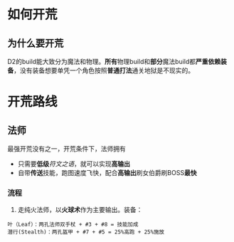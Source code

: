 # 如何开荒
## 为什么要开荒  
D2的build能大致分为魔法和物理。**所有**物理build和**部分**魔法build都**严重依赖装备**，没有装备想要单凭一个角色按照**普通打法**通关地狱是不现实的。

# 开荒路线
## 法师
最强开荒没有之一，开荒条件下，法师拥有
- 只需要**低级***符文之语*，就可以实现**高输出**
- 自带**传送**技能，跑图速度飞快，配合**高输出**刷女伯爵刷BOSS**最快**  
### 流程
1. 走纯火法师，以**火球术**作为主要输出。装备：
```
叶（Leaf）：两孔法师双手杖 + #3 + #8 = 技能加成
潜行(Stealth)：两孔盔甲 + #7 + #5 = 25%高跑 + 25%施放
```